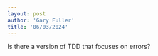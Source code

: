 ```yaml
---
layout: post
author: 'Gary Fuller'
title: '06/03/2024'
---
```


Is there a version of TDD that focuses on errors?
